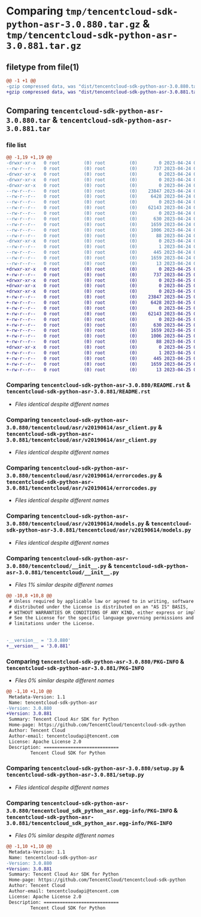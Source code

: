 # Comparing `tmp/tencentcloud-sdk-python-asr-3.0.880.tar.gz` & `tmp/tencentcloud-sdk-python-asr-3.0.881.tar.gz`

## filetype from file(1)

```diff
@@ -1 +1 @@
-gzip compressed data, was "dist/tencentcloud-sdk-python-asr-3.0.880.tar", last modified: Mon Apr 24 02:45:09 2023, max compression
+gzip compressed data, was "dist/tencentcloud-sdk-python-asr-3.0.881.tar", last modified: Tue Apr 25 00:21:34 2023, max compression
```

## Comparing `tencentcloud-sdk-python-asr-3.0.880.tar` & `tencentcloud-sdk-python-asr-3.0.881.tar`

### file list

```diff
@@ -1,19 +1,19 @@
-drwxr-xr-x   0 root         (0) root         (0)        0 2023-04-24 02:45:09.000000 tencentcloud-sdk-python-asr-3.0.880/
--rw-r--r--   0 root         (0) root         (0)      737 2023-04-24 02:45:09.000000 tencentcloud-sdk-python-asr-3.0.880/README.rst
-drwxr-xr-x   0 root         (0) root         (0)        0 2023-04-24 02:45:09.000000 tencentcloud-sdk-python-asr-3.0.880/tencentcloud/
-drwxr-xr-x   0 root         (0) root         (0)        0 2023-04-24 02:45:09.000000 tencentcloud-sdk-python-asr-3.0.880/tencentcloud/asr/
-drwxr-xr-x   0 root         (0) root         (0)        0 2023-04-24 02:45:09.000000 tencentcloud-sdk-python-asr-3.0.880/tencentcloud/asr/v20190614/
--rw-r--r--   0 root         (0) root         (0)    23847 2023-04-24 02:45:09.000000 tencentcloud-sdk-python-asr-3.0.880/tencentcloud/asr/v20190614/asr_client.py
--rw-r--r--   0 root         (0) root         (0)     6428 2023-04-24 02:45:09.000000 tencentcloud-sdk-python-asr-3.0.880/tencentcloud/asr/v20190614/errorcodes.py
--rw-r--r--   0 root         (0) root         (0)        0 2023-04-24 02:45:09.000000 tencentcloud-sdk-python-asr-3.0.880/tencentcloud/asr/v20190614/__init__.py
--rw-r--r--   0 root         (0) root         (0)    62143 2023-04-24 02:45:09.000000 tencentcloud-sdk-python-asr-3.0.880/tencentcloud/asr/v20190614/models.py
--rw-r--r--   0 root         (0) root         (0)        0 2023-04-24 02:45:09.000000 tencentcloud-sdk-python-asr-3.0.880/tencentcloud/asr/__init__.py
--rw-r--r--   0 root         (0) root         (0)      630 2023-04-24 02:45:09.000000 tencentcloud-sdk-python-asr-3.0.880/tencentcloud/__init__.py
--rw-r--r--   0 root         (0) root         (0)     1659 2023-04-24 02:45:09.000000 tencentcloud-sdk-python-asr-3.0.880/PKG-INFO
--rw-r--r--   0 root         (0) root         (0)     1006 2023-04-24 02:45:09.000000 tencentcloud-sdk-python-asr-3.0.880/setup.py
--rw-r--r--   0 root         (0) root         (0)       88 2023-04-24 02:45:09.000000 tencentcloud-sdk-python-asr-3.0.880/setup.cfg
-drwxr-xr-x   0 root         (0) root         (0)        0 2023-04-24 02:45:09.000000 tencentcloud-sdk-python-asr-3.0.880/tencentcloud_sdk_python_asr.egg-info/
--rw-r--r--   0 root         (0) root         (0)        1 2023-04-24 02:45:09.000000 tencentcloud-sdk-python-asr-3.0.880/tencentcloud_sdk_python_asr.egg-info/dependency_links.txt
--rw-r--r--   0 root         (0) root         (0)      445 2023-04-24 02:45:09.000000 tencentcloud-sdk-python-asr-3.0.880/tencentcloud_sdk_python_asr.egg-info/SOURCES.txt
--rw-r--r--   0 root         (0) root         (0)     1659 2023-04-24 02:45:09.000000 tencentcloud-sdk-python-asr-3.0.880/tencentcloud_sdk_python_asr.egg-info/PKG-INFO
--rw-r--r--   0 root         (0) root         (0)       13 2023-04-24 02:45:09.000000 tencentcloud-sdk-python-asr-3.0.880/tencentcloud_sdk_python_asr.egg-info/top_level.txt
+drwxr-xr-x   0 root         (0) root         (0)        0 2023-04-25 00:21:34.000000 tencentcloud-sdk-python-asr-3.0.881/
+-rw-r--r--   0 root         (0) root         (0)      737 2023-04-25 00:21:34.000000 tencentcloud-sdk-python-asr-3.0.881/README.rst
+drwxr-xr-x   0 root         (0) root         (0)        0 2023-04-25 00:21:34.000000 tencentcloud-sdk-python-asr-3.0.881/tencentcloud/
+drwxr-xr-x   0 root         (0) root         (0)        0 2023-04-25 00:21:34.000000 tencentcloud-sdk-python-asr-3.0.881/tencentcloud/asr/
+drwxr-xr-x   0 root         (0) root         (0)        0 2023-04-25 00:21:34.000000 tencentcloud-sdk-python-asr-3.0.881/tencentcloud/asr/v20190614/
+-rw-r--r--   0 root         (0) root         (0)    23847 2023-04-25 00:21:34.000000 tencentcloud-sdk-python-asr-3.0.881/tencentcloud/asr/v20190614/asr_client.py
+-rw-r--r--   0 root         (0) root         (0)     6428 2023-04-25 00:21:34.000000 tencentcloud-sdk-python-asr-3.0.881/tencentcloud/asr/v20190614/errorcodes.py
+-rw-r--r--   0 root         (0) root         (0)        0 2023-04-25 00:21:34.000000 tencentcloud-sdk-python-asr-3.0.881/tencentcloud/asr/v20190614/__init__.py
+-rw-r--r--   0 root         (0) root         (0)    62143 2023-04-25 00:21:34.000000 tencentcloud-sdk-python-asr-3.0.881/tencentcloud/asr/v20190614/models.py
+-rw-r--r--   0 root         (0) root         (0)        0 2023-04-25 00:21:34.000000 tencentcloud-sdk-python-asr-3.0.881/tencentcloud/asr/__init__.py
+-rw-r--r--   0 root         (0) root         (0)      630 2023-04-25 00:21:34.000000 tencentcloud-sdk-python-asr-3.0.881/tencentcloud/__init__.py
+-rw-r--r--   0 root         (0) root         (0)     1659 2023-04-25 00:21:34.000000 tencentcloud-sdk-python-asr-3.0.881/PKG-INFO
+-rw-r--r--   0 root         (0) root         (0)     1006 2023-04-25 00:21:34.000000 tencentcloud-sdk-python-asr-3.0.881/setup.py
+-rw-r--r--   0 root         (0) root         (0)       88 2023-04-25 00:21:34.000000 tencentcloud-sdk-python-asr-3.0.881/setup.cfg
+drwxr-xr-x   0 root         (0) root         (0)        0 2023-04-25 00:21:34.000000 tencentcloud-sdk-python-asr-3.0.881/tencentcloud_sdk_python_asr.egg-info/
+-rw-r--r--   0 root         (0) root         (0)        1 2023-04-25 00:21:34.000000 tencentcloud-sdk-python-asr-3.0.881/tencentcloud_sdk_python_asr.egg-info/dependency_links.txt
+-rw-r--r--   0 root         (0) root         (0)      445 2023-04-25 00:21:34.000000 tencentcloud-sdk-python-asr-3.0.881/tencentcloud_sdk_python_asr.egg-info/SOURCES.txt
+-rw-r--r--   0 root         (0) root         (0)     1659 2023-04-25 00:21:34.000000 tencentcloud-sdk-python-asr-3.0.881/tencentcloud_sdk_python_asr.egg-info/PKG-INFO
+-rw-r--r--   0 root         (0) root         (0)       13 2023-04-25 00:21:34.000000 tencentcloud-sdk-python-asr-3.0.881/tencentcloud_sdk_python_asr.egg-info/top_level.txt
```

### Comparing `tencentcloud-sdk-python-asr-3.0.880/README.rst` & `tencentcloud-sdk-python-asr-3.0.881/README.rst`

 * *Files identical despite different names*

### Comparing `tencentcloud-sdk-python-asr-3.0.880/tencentcloud/asr/v20190614/asr_client.py` & `tencentcloud-sdk-python-asr-3.0.881/tencentcloud/asr/v20190614/asr_client.py`

 * *Files identical despite different names*

### Comparing `tencentcloud-sdk-python-asr-3.0.880/tencentcloud/asr/v20190614/errorcodes.py` & `tencentcloud-sdk-python-asr-3.0.881/tencentcloud/asr/v20190614/errorcodes.py`

 * *Files identical despite different names*

### Comparing `tencentcloud-sdk-python-asr-3.0.880/tencentcloud/asr/v20190614/models.py` & `tencentcloud-sdk-python-asr-3.0.881/tencentcloud/asr/v20190614/models.py`

 * *Files identical despite different names*

### Comparing `tencentcloud-sdk-python-asr-3.0.880/tencentcloud/__init__.py` & `tencentcloud-sdk-python-asr-3.0.881/tencentcloud/__init__.py`

 * *Files 1% similar despite different names*

```diff
@@ -10,8 +10,8 @@
 # Unless required by applicable law or agreed to in writing, software
 # distributed under the License is distributed on an "AS IS" BASIS,
 # WITHOUT WARRANTIES OR CONDITIONS OF ANY KIND, either express or implied.
 # See the License for the specific language governing permissions and
 # limitations under the License.
 
 
-__version__ = '3.0.880'
+__version__ = '3.0.881'
```

### Comparing `tencentcloud-sdk-python-asr-3.0.880/PKG-INFO` & `tencentcloud-sdk-python-asr-3.0.881/PKG-INFO`

 * *Files 0% similar despite different names*

```diff
@@ -1,10 +1,10 @@
 Metadata-Version: 1.1
 Name: tencentcloud-sdk-python-asr
-Version: 3.0.880
+Version: 3.0.881
 Summary: Tencent Cloud Asr SDK for Python
 Home-page: https://github.com/TencentCloud/tencentcloud-sdk-python
 Author: Tencent Cloud
 Author-email: tencentcloudapi@tencent.com
 License: Apache License 2.0
 Description: ============================
         Tencent Cloud SDK for Python
```

### Comparing `tencentcloud-sdk-python-asr-3.0.880/setup.py` & `tencentcloud-sdk-python-asr-3.0.881/setup.py`

 * *Files identical despite different names*

### Comparing `tencentcloud-sdk-python-asr-3.0.880/tencentcloud_sdk_python_asr.egg-info/PKG-INFO` & `tencentcloud-sdk-python-asr-3.0.881/tencentcloud_sdk_python_asr.egg-info/PKG-INFO`

 * *Files 0% similar despite different names*

```diff
@@ -1,10 +1,10 @@
 Metadata-Version: 1.1
 Name: tencentcloud-sdk-python-asr
-Version: 3.0.880
+Version: 3.0.881
 Summary: Tencent Cloud Asr SDK for Python
 Home-page: https://github.com/TencentCloud/tencentcloud-sdk-python
 Author: Tencent Cloud
 Author-email: tencentcloudapi@tencent.com
 License: Apache License 2.0
 Description: ============================
         Tencent Cloud SDK for Python
```

